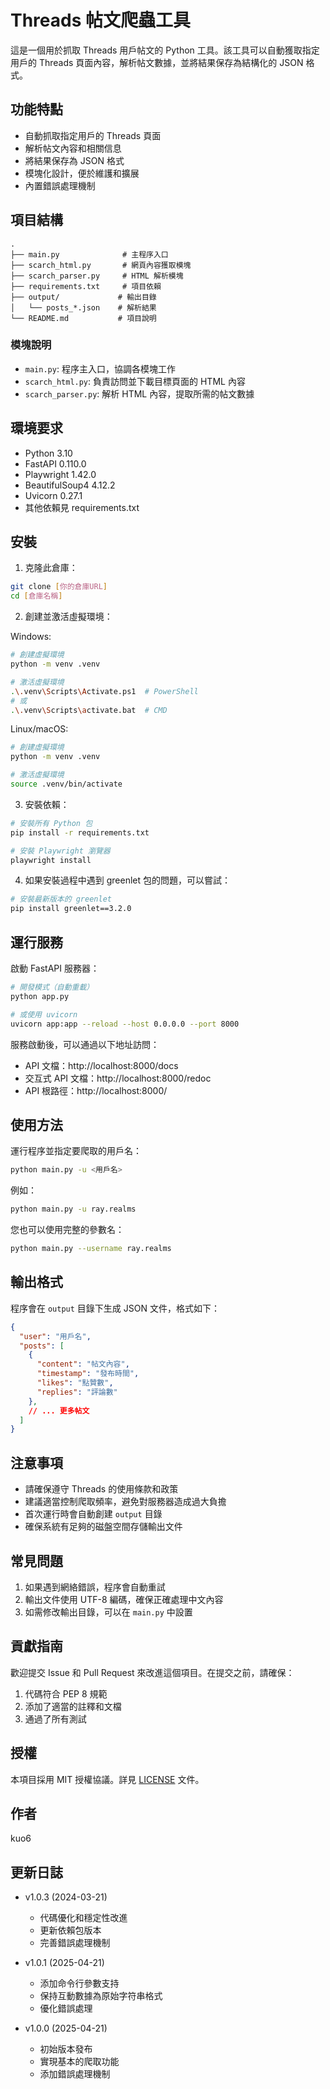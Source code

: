 # Threads 帖文爬蟲工具

這是一個用於抓取 Threads 用戶帖文的 Python 工具。該工具可以自動獲取指定用戶的 Threads 頁面內容，解析帖文數據，並將結果保存為結構化的 JSON 格式。

## 功能特點

- 自動抓取指定用戶的 Threads 頁面
- 解析帖文內容和相關信息
- 將結果保存為 JSON 格式
- 模塊化設計，便於維護和擴展
- 內置錯誤處理機制

## 項目結構

```
.
├── main.py              # 主程序入口
├── scarch_html.py       # 網頁內容獲取模塊
├── scarch_parser.py     # HTML 解析模塊
├── requirements.txt     # 項目依賴
├── output/             # 輸出目錄
│   └── posts_*.json    # 解析結果
└── README.md           # 項目說明
```

### 模塊說明

- `main.py`: 程序主入口，協調各模塊工作
- `scarch_html.py`: 負責訪問並下載目標頁面的 HTML 內容
- `scarch_parser.py`: 解析 HTML 內容，提取所需的帖文數據

## 環境要求

- Python 3.10
- FastAPI 0.110.0
- Playwright 1.42.0
- BeautifulSoup4 4.12.2
- Uvicorn 0.27.1
- 其他依賴見 requirements.txt

## 安裝

1. 克隆此倉庫：
```bash
git clone [你的倉庫URL]
cd [倉庫名稱]
```

2. 創建並激活虛擬環境：

Windows:
```bash
# 創建虛擬環境
python -m venv .venv

# 激活虛擬環境
.\.venv\Scripts\Activate.ps1  # PowerShell
# 或
.\.venv\Scripts\activate.bat  # CMD
```

Linux/macOS:
```bash
# 創建虛擬環境
python -m venv .venv

# 激活虛擬環境
source .venv/bin/activate
```

3. 安裝依賴：
```bash
# 安裝所有 Python 包
pip install -r requirements.txt

# 安裝 Playwright 瀏覽器
playwright install
```

4. 如果安裝過程中遇到 greenlet 包的問題，可以嘗試：
```bash
# 安裝最新版本的 greenlet
pip install greenlet==3.2.0
```

## 運行服務

啟動 FastAPI 服務器：
```bash
# 開發模式（自動重載）
python app.py

# 或使用 uvicorn
uvicorn app:app --reload --host 0.0.0.0 --port 8000
```

服務啟動後，可以通過以下地址訪問：
- API 文檔：http://localhost:8000/docs
- 交互式 API 文檔：http://localhost:8000/redoc
- API 根路徑：http://localhost:8000/

## 使用方法

運行程序並指定要爬取的用戶名：
```bash
python main.py -u <用戶名>
```

例如：
```bash
python main.py -u ray.realms
```

您也可以使用完整的參數名：
```bash
python main.py --username ray.realms
```

## 輸出格式

程序會在 `output` 目錄下生成 JSON 文件，格式如下：

```json
{
  "user": "用戶名",
  "posts": [
    {
      "content": "帖文內容",
      "timestamp": "發布時間",
      "likes": "點贊數",
      "replies": "評論數"
    },
    // ... 更多帖文
  ]
}
```

## 注意事項

- 請確保遵守 Threads 的使用條款和政策
- 建議適當控制爬取頻率，避免對服務器造成過大負擔
- 首次運行時會自動創建 `output` 目錄
- 確保系統有足夠的磁盤空間存儲輸出文件

## 常見問題

1. 如果遇到網絡錯誤，程序會自動重試
2. 輸出文件使用 UTF-8 編碼，確保正確處理中文內容
3. 如需修改輸出目錄，可以在 `main.py` 中設置

## 貢獻指南

歡迎提交 Issue 和 Pull Request 來改進這個項目。在提交之前，請確保：

1. 代碼符合 PEP 8 規範
2. 添加了適當的註釋和文檔
3. 通過了所有測試

## 授權

本項目採用 MIT 授權協議。詳見 [LICENSE](LICENSE) 文件。

## 作者

kuo6

## 更新日誌

- v1.0.3 (2024-03-21)
  - 代碼優化和穩定性改進
  - 更新依賴包版本
  - 完善錯誤處理機制

- v1.0.1 (2025-04-21)
  - 添加命令行參數支持
  - 保持互動數據為原始字符串格式
  - 優化錯誤處理

- v1.0.0 (2025-04-21)
  - 初始版本發布
  - 實現基本的爬取功能
  - 添加錯誤處理機制 